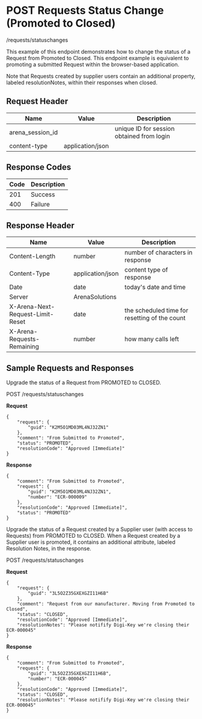 # POST Requests Status Change (Promoted to Closed)
/requests/statuschanges

This example of this endpoint demonstrates how to change the status of a Request from Promoted to Closed. This endpoint example is equivalent to promoting a submitted Request within the browser-based application.

Note that Requests created by supplier users contain an additional property, labeled resolutionNotes, within their responses when closed.

## Request Header

| Name  | Value  | Description  |
|  --- |  --- |  --- | 
| arena_session_id  |   | unique ID for session obtained from login  |
| content-type  | application/json  |   |

## Response Codes

| Code  | Description  |
|  --- |  --- | 
| 201  | Success  |
| 400  | Failure  |

## Response Header

| Name  | Value  | Description  |
|  --- |  --- |  --- | 
| Content-Length  | number  | number of characters in response  |
| Content-Type  | application/json  | content type of response  |
| Date  | date  | today's date and time  |
| Server  | ArenaSolutions  |   |
| X-Arena-Next-Request-Limit-Reset   | date  | the scheduled time for resetting of the count  |
| X-Arena-Requests-Remaining   | number  | how many calls left  |

## Sample Requests and Responses
Upgrade the status of a Request from PROMOTED to CLOSED.

POST /requests/statuschanges

**Request** 

```
{
    "request": {
        "guid": "K2M5O1MD03ML4NJ32ZN1"
    },
    "comment": "From Submitted to Promoted",
    "status": "PROMOTED",
    "resolutionCode": "Approved [Immediate]"
}
```
**Response** 

```
{
    "comment": "From Submitted to Promoted",
    "request": {
        "guid": "K2M5O1MD03ML4NJ32ZN1",
        "number": "ECR-000009"
    },
    "resolutionCode": "Approved [Immediate]",
    "status": "PROMOTED"
}
```
Upgrade the status of a Request created by a Supplier user \(with access to Requests\) from PROMOTED to CLOSED. When a Request created by a Supplier user is promoted, it contains an additional attribute, labeled Resolution Notes, in the response.

POST /requests/statuschanges

**Request** 

```
{
    "request": {
        "guid": "3L5O2Z35GXEXGZI11H6B"
    },
    "comment": "Request from our manufacturer. Moving from Promoted to Closed",
    "status": "CLOSED",
    "resolutionCode": "Approved [Immediate]",
    "resolutionNotes": "Please notifify Digi-Key we're closing their ECR-000045"
}
```
**Response** 

```
{
    "comment": "From Submitted to Promoted",
    "request": {
        "guid": "3L5O2Z35GXEXGZI11H6B",
        "number": "ECR-000045"
    },
    "resolutionCode": "Approved [Immediate]",
    "status": "CLOSED",
    "resolutionNotes": "Please notifify Digi-Key we're closing their ECR-000045"
}
```
